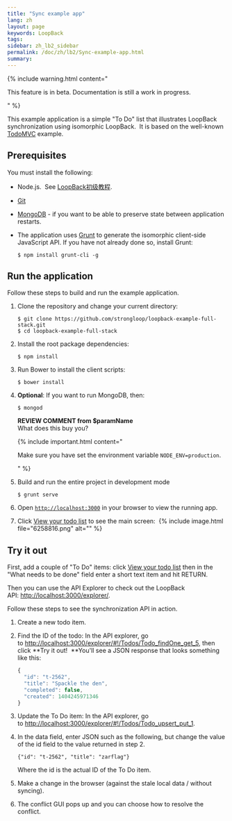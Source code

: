 ```yaml
---
title: "Sync example app"
lang: zh
layout: page
keywords: LoopBack
tags:
sidebar: zh_lb2_sidebar
permalink: /doc/zh/lb2/Sync-example-app.html
summary:
---
```


{% include warning.html content="

This feature is in beta. Documentation is still a work in progress. 

" %}

This example application is a simple "To Do" list that illustrates LoopBack synchronization using isomorphic LoopBack.  It is based on the well-known [TodoMVC](http://todomvc.com/) example.

## Prerequisites

You must install the following:

*   Node.js.  See [LoopBack初级教程](/doc/{{page.lang}}/lb2/6095006.html).
*   [Git](http://git-scm.com/downloads) 

*   [MongoDB](http://www.mongodb.org/) - if you want to be able to preserve state between application restarts.

*   The application uses [Grunt](http://gruntjs.com/) to generate the isomorphic client-side JavaScript API.
    If you have not already done so, install Grunt:

    `$ npm install grunt-cli -g`

## Run the application

Follow these steps to build and run the example application. 

1.  Clone the repository and change your current directory:

    ```
    $ git clone https://github.com/strongloop/loopback-example-full-stack.git
    $ cd loopback-example-full-stack
    ```

2.  Install the root package dependencies:

    `$ npm install `

3.  Run Bower to install the client scripts:

    `$ bower install`

4.  **Optional**: If you want to run MongoDB, then:

    `$ mongod`

    <div class="sl-hidden"><strong>REVIEW COMMENT from $paramName</strong><br>What does this buy you?</div>

    {% include important.html content="

    Make sure you have set the environment variable `NODE_ENV=production`.

    " %}
5.  Build and run the entire project in development mode 

    `$ grunt serve`

6.  Open [`http://localhost:3000`](http://localhost:3000/) in your browser to view the running app.

7.  Click [View your todo list](http://localhost:3000/my/todos) to see the main screen: 
    {% include image.html file="6258816.png" alt="" %} 

## Try it out

First, add a couple of "To Do" items: click [View your todo list](http://localhost:9000/my/todos) then in the "What needs to be done" field enter a short text item and hit RETURN.  

Then you can use the API Explorer to check out the LoopBack API: [http://localhost:3000/explorer/](http://localhost:3000/explorer/).

Follow these steps to see the synchronization API in action.

1.  Create a new todo item.
2.  Find the ID of the todo: In the API explorer, go to [http://localhost:3000/explorer/#!/Todos/Todo_findOne_get_5](http://localhost:3000/explorer/#!/Todos/Todo_findOne_get_5), then click **Try it out!  **You'll see a JSON response that looks something like this:

    ```js
    {
      "id": "t-2562",
      "title": "Spackle the den",
      "completed": false,
      "created": 1404245971346
    }
    ```

3.  Update the To Do item: In the API explorer, go to [http://localhost:3000/explorer/#!/Todos/Todo_upsert_put_1](http://localhost:3000/explorer/#!/Todos/Todo_upsert_put_1).

4.  In the data field, enter JSON such as the following, but change the value of the id field to the value returned in step 2.

    `{"id": "t-2562", "title": "zarflag"}`

    Where the id is the actual ID of the To Do item. 

5.  Make a change in the browser (against the stale local data / without syncing).
6.  The conflict GUI pops up and you can choose how to resolve the conflict.
